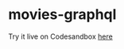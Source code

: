 # movies-graphql

Try it live on Codesandbox [here](https://codesandbox.io/s/github/johnymontana/movies-graphql/tree/main/api?file=/schema.graphql)
